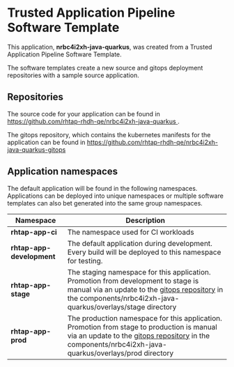 # Trusted Application Pipeline Software Template

This application, **nrbc4i2xh-java-quarkus**, was created from a Trusted Application Pipeline Software Template.

The software templates create a new source and gitops deployment repositories with a sample source application. 

## Repositories

The source code for your application can be found in [https://github.com/rhtap-rhdh-qe/nrbc4i2xh-java-quarkus ](https://github.com/rhtap-rhdh-qe/nrbc4i2xh-java-quarkus ).
 
The gitops repository, which contains the kubernetes manifests for the application can be found in 
[https://github.com/rhtap-rhdh-qe/nrbc4i2xh-java-quarkus-gitops ](https://github.com/rhtap-rhdh-qe/nrbc4i2xh-java-quarkus-gitops ) 

## Application namespaces 

The default application will be found in the following namespaces. Applications can be deployed into unique namespaces or multiple software templates can also bet generated into the same group namespaces.  

|  Namespace   |  Description   |  
| -------- | -------- |
| **rhtap-app-ci** | The namespace used for CI workloads |
| **rhtap-app-development** | The default application during development. Every build will be deployed to this namespace for testing. |
| **rhtap-app-stage** | The staging namespace for this application. Promotion from development to stage is manual via an update to the [gitops repository](https://github.com/rhtap-rhdh-qe/nrbc4i2xh-java-quarkus-gitops ) in the components/nrbc4i2xh-java-quarkus/overlays/stage directory |
| **rhtap-app-prod** | The production namespace for this application. Promotion from stage to production is manual via an update to the [gitops repository](https://github.com/rhtap-rhdh-qe/nrbc4i2xh-java-quarkus-gitops ) in the components/nrbc4i2xh-java-quarkus/overlays/prod directory |